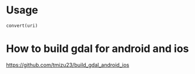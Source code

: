 
# Usage

```
convert(uri)
```

# How to build gdal for android and ios
https://github.com/tmizu23/build_gdal_android_ios
